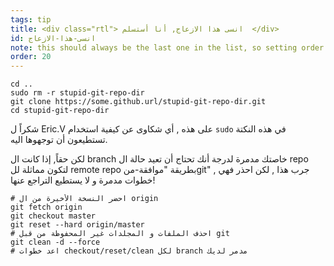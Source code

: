 ```yaml
---
tags: tip
title: <div class="rtl"> انسى هذا الازعاج, أنا أستسلم  </div>
id: انسى-هذا-الازعاج
note: this should always be the last one in the list, so setting order to 20 so I don't have to re-name/re-order it
order: 20
---
```


```git
cd ..
sudo rm -r stupid-git-repo-dir
git clone https://some.github.url/stupid-git-repo-dir.git
cd stupid-git-repo-dir
```

<div class="rtl">

شكراً ل Eric.V على هذه , أي شكاوى عن كيفية استخدام `sudo` في هذه النكتة تستطيعون أن توجهوها اليه.

لكن حقاً, إذا كانت ال branch خاصتك مدمرة لدرجة أنك تحتاج أن تعيد حالة ال repo لتكون مماثلة لل remote repo بطريقة "موافقة-منgit" , جرب هذا , لكن احذر فهي خطوات مدمرة و لا يستطيع التراجع عنها!

```git
# احضر النسخة الأخيرة من ال origin
git fetch origin
git checkout master
git reset --hard origin/master
# احذف الملفات و المجلدات غير المحفوظة من قبل git
git clean -d --force
# اعد خطوات checkout/reset/clean لكل branch مدمر لديك
```

</div>
